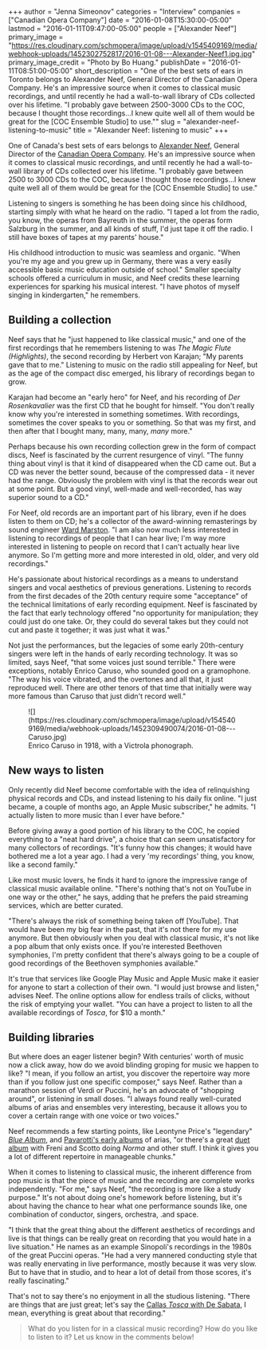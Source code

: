 +++
author = "Jenna Simeonov"
categories = "Interview"
companies = ["Canadian Opera Company"]
date = "2016-01-08T15:30:00-05:00"
lastmod = "2016-01-11T09:47:00-05:00"
people = ["Alexander Neef"]
primary_image = "https://res.cloudinary.com/schmopera/image/upload/v1545409169/media/webhook-uploads/1452302752817/2016-01-08---Alexander-Neef1.jpg.jpg"
primary_image_credit = "Photo by Bo Huang."
publishDate = "2016-01-11T08:51:00-05:00"
short_description = "One of the best sets of ears in Toronto belongs to Alexander Neef, General Director of the Canadian Opera Company. He&#039;s an impressive source when it comes to classical music recordings, and until recently he had a wall-to-wall library of CDs collected over his lifetime. &quot;I probably gave between 2500-3000 CDs to the COC, because I thought those recordings...I knew quite well all of them would be great for the [COC Ensemble Studio] to use.&quot;"
slug = "alexander-neef-listening-to-music"
title = "Alexander Neef: listening to music"
+++

One of Canada's best sets of ears belongs to [Alexander Neef](/scene/people/alexander-neef/), General Director of the [Canadian Opera Company](/scene/companies/canadian-opera-company/). He's an impressive source when it comes to classical music recordings, and until recently he had a wall-to-wall library of CDs collected over his lifetime. "I probably gave between 2500 to 3000 CDs to the COC, because I thought those recordings...I knew quite well all of them would be great for the [COC Ensemble Studio] to use."

Listening to singers is something he has been doing since his childhood, starting simply with what he heard on the radio. "I taped a lot from the radio, you know, the operas from Bayreuth in the summer, the operas form Salzburg in the summer, and all kinds of stuff, I'd just tape it off the radio. I still have boxes of tapes at my parents' house."

His childhood introduction to music was seamless and organic. "When you're my age and you grew up in Germany, there was a very easily accessible basic music education outside of school." Smaller specialty schools offered a curriculum in music, and Neef credits these learning experiences for sparking his musical interest. "I have photos of myself singing in kindergarten," he remembers.

## Building a collection

Neef says that he "just happened to like classical music," and one of the first recordings that he remembers listening to was *The Magic Flute (Highlights)*, the second recording by Herbert von Karajan; "My parents gave that to me." Listening to music on the radio still appealing for Neef, but as the age of the compact disc emerged, his library of recordings began to grow.

Karajan had become an "early hero" for Neef, and his recording of *Der Rosenkavalier* was the first CD that he bought for himself. "You don't really know why you're interested in something sometimes. With recordings, sometimes the cover speaks to you or something. So that was my first, and then after that I bought many, many, many, *many* more." 

Perhaps because his own recording collection grew in the form of compact discs, Neef is fascinated by the current resurgence of vinyl. "The funny thing about vinyl is that it kind of disappeared when the CD came out. But a CD was never the better sound, because of the compressed data - it never had the range. Obviously the problem with vinyl is that the records wear out at some point. But a good vinyl, well-made and well-recorded, has way superior sound to a CD."

For Neef, old records are an important part of his library, even if he does listen to them on CD; he's a collector of the award-winning remasterings by sound engineer [Ward Marston](http://www.marstonrecords.com/html/about.htm). "I am also now much less interested in listening to recordings of people that I can hear live; I'm way more interested in listening to people on record that I can't actually hear live anymore. So I'm getting more and more interested in old, older, and very old recordings." 

He's passionate about historical recordings as a means to understand singers and vocal aesthetics of previous generations. Listening to records from the first decades of the 20th century require some "acceptance" of the technical limitations of early recording equipment. Neef is fascinated by the fact that early technology offered "no opportunity for manipulation; they could just do one take. Or, they could do several takes but they could not cut and paste it together; it was just what it was."

Not just the performances, but the legacies of some early 20th-century singers were left in the hands of early recording technology. It was so limited, says Neef, "that some voices just sound terrible." There were exceptions, notably Enrico Caruso, who sounded good on a gramophone. "The way his voice vibrated, and the overtones and all that, it just reproduced well. There are other tenors of that time that initially were way more famous than Caruso that just didn't record well."

<figure data-type="image">
![](https://res.cloudinary.com/schmopera/image/upload/v1545409169/media/webhook-uploads/1452309490074/2016-01-08---Caruso.jpg)<figcaption>Enrico Caruso in 1918, with a Victrola phonograph.</figcaption>
</figure>

## New ways to listen 

Only recently did Neef become comfortable with the idea of relinquishing physical records and CDs, and instead listening to his daily fix online. "I just became, a couple of months ago, an Apple Music subscriber," he admits. "I actually listen to more music than I ever have before." 

Before giving away a good portion of his library to the COC, he copied everything to a "neat hard drive", a choice that can seem unsatisfactory for many collectors of recordings. "It's funny how this changes; it would have bothered me a lot a year ago. I had a very 'my recordings' thing, you know, like a second family."

Like most music lovers, he finds it hard to ignore the impressive range of classical music available online. "There's nothing that's not on YouTube in one way or the other," he says, adding that he prefers the paid streaming services, which are better curated. 

"There's always the risk of something being taken off [YouTube]. That would have been my big fear in the past, that it's not there for my use anymore. But then obviously when you deal with classical music, it's not like a pop album that only exists once. If you're interested Beethoven symphonies, I'm pretty confident that there's always going to be a couple of good recordings of the Beethoven symphonies available."

It's true that services like Google Play Music and Apple Music make it easier for anyone to start a collection of their own. "I would just browse and listen," advises Neef. The online options allow for endless trails of clicks, without the risk of emptying your wallet. "You can have a project to listen to all the available recordings of *Tosca*, for $10 a month."

## Building libraries

But where does an eager listener begin? With centuries' worth of music now a click away, how do we avoid blinding groping for music we happen to like? "I mean, if you follow an artist, you discover the repertoire way more than if you follow just one specific composer," says Neef. Rather than a marathon session of Verdi or Puccini, he's an advocate of "shopping around", or listening in small doses. "I always found really well-curated albums of arias and ensembles very interesting, because it allows you to cover a certain range with one voice or two voices."

Neef recommends a few starting points, like Leontyne Price's "legendary" [*Blue Album*](http://www.amazon.com/Leontyne-Price-Arias-Price/dp/B0002TKFRW), and [Pavarotti's early albums](http://www.discogs.com/Luciano-Pavarotti-Primo-Tenore/master/465418) of arias, "or there's a great [duet album](https://www.amazon.com/gp/product/B000V6S7OE?ie=UTF8&*Version*=1&*entries*=0) with Freni and Scotto doing *Norma* and other stuff. I think it gives you a lot of different repertoire in manageable chunks."

When it comes to listening to classical music, the inherent difference from pop music is that the piece of music and the recording are complete works independently. "For me," says Neef, "the recording is more like a study purpose." It's not about doing one's homework before listening, but it's about having the chance to hear what one performance sounds like, one combination of conductor, singers, orchestra, .and space. 

"I think that the great thing about the different aesthetics of recordings and live is that things can be really great on recording that you would hate in a live situation." He names as an example Sinopoli's recordings in the 1980s of the great Puccini operas. "He had a very mannered conducting style that was really enervating in live performance, mostly because it was very slow. But to have that in studio, and to hear a lot of detail from those scores, it's really fascinating."

That's not to say there's no enjoyment in all the studious listening. "There are things that are just great; let's say the [Callas *Tosca* with De Sabata](http://www.amazon.com/Puccini-Tosca-Maria-Callas/dp/B000002RXZ), I mean, everything is great about that recording."

>What do you listen for in a classical music recording? How do you like to listen to it? Let us know in the comments below!
